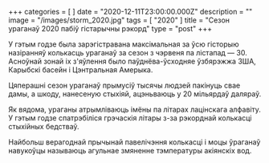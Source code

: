 +++
categories = [ ]
date = "2020-12-11T23:00:00.000Z"
description = ""
image = "/images/storm_2020.jpg"
tags = [ "2020" ]
title = "Сезон ураганаў 2020 пабіў гістарычны рэкорд"
type = "post"
+++

У гэтым годзе была зарэгістравана максімальная за ўсю гісторыю назіранняў колькасць ураганаў за сезон з чэрвеня па лістапад — 30. Асноўнай зонай іх з'яўлення было паўднёва-ўсходняе ўзбярэжжа ЗША, Карыбскі басейн і Цэнтральная Амерыка.  
  
Цяперашні сезон ураганаў прымусіў тысячы людзей пакінуць свае дамы, а шкоду, нанесеную стыхіяй, ацэньваюць у 20 мільярдаў даляраў.  
  
Як вядома, ураганы атрымліваюць імёны па літарах лацінскага алфавіту. У гэтым годзе спатрэбіліся грэчаскія літары з-за рэкорднай колькасці стыхійных бедстваў.  
  
Найбольш верагоднай прычынай павелічэння колькасці і моцы ўраганаў навукоўцы называюць агульнае змяненне тэмпературы акіянскіх вод.
